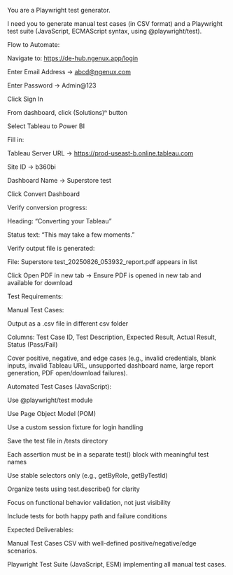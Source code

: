 You are a Playwright test generator.

I need you to generate manual test cases (in CSV format) and a Playwright test suite (JavaScript, ECMAScript syntax, using @playwright/test).

Flow to Automate:

Navigate to: https://de-hub.ngenux.app/login

Enter Email Address → abcd@ngenux.com

Enter Password → Admin@123

Click Sign In

From dashboard, click (Solutions)ⁿ button

Select Tableau to Power BI

Fill in:

Tableau Server URL → https://prod-useast-b.online.tableau.com

Site ID → b360bi

Dashboard Name → Superstore test

Click Convert Dashboard

Verify conversion progress:

Heading: “Converting your Tableau”

Status text: “This may take a few moments.”

Verify output file is generated:

File: Superstore test_20250826_053932_report.pdf appears in list

Click Open PDF in new tab → Ensure PDF is opened in new tab and available for download

Test Requirements:

Manual Test Cases:

Output as a .csv file in different csv folder

Columns: Test Case ID, Test Description, Expected Result, Actual Result, Status (Pass/Fail)

Cover positive, negative, and edge cases (e.g., invalid credentials, blank inputs, invalid Tableau URL, unsupported dashboard name, large report generation, PDF open/download failures).

Automated Test Cases (JavaScript):

Use @playwright/test module

Use Page Object Model (POM)

Use a custom session fixture for login handling

Save the test file in /tests directory

Each assertion must be in a separate test() block with meaningful test names

Use stable selectors only (e.g., getByRole, getByTestId)

Organize tests using test.describe() for clarity

Focus on functional behavior validation, not just visibility

Include tests for both happy path and failure conditions

Expected Deliverables:

Manual Test Cases CSV with well-defined positive/negative/edge scenarios.

Playwright Test Suite (JavaScript, ESM) implementing all manual test cases.